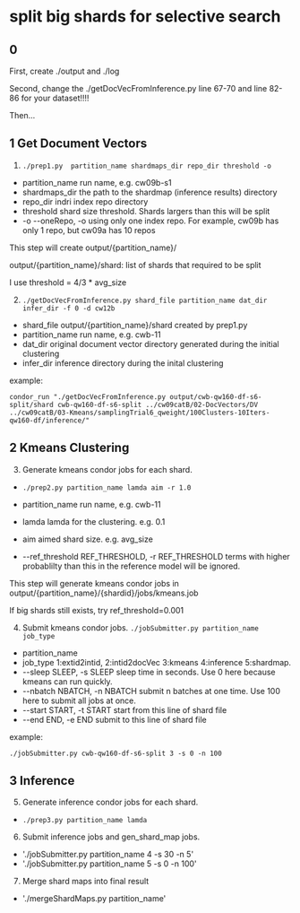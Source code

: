split big shards for selective search
===

0 
---
First, create ./output and ./log

Second, change the ./getDocVecFromInference.py line 67-70 and line 82-86 for your dataset!!!!

Then...

1 Get Document Vectors
---
1. `./prep1.py  partition_name shardmaps_dir repo_dir threshold -o` 

  - partition_name  run name, e.g. cw09b-s1
  - shardmaps_dir   the path to the shardmap (inference results) directory
  - repo_dir        indri index repo directory
  - threshold       shard size threshold. Shards largers than this will be split
  - -o 	--oneRepo, -o   using only one index repo. For example, cw09b has only 1 repo, but cw09a has 10 repos
 
   This step will create output/{partition_name}/ 
  
   output/{partition_name}/shard: list of shards that required to be split
   
   I use threshold = 4/3 * avg_size

2. `./getDocVecFromInference.py shard_file partition_name dat_dir infer_dir -f 0 -d cw12b`
  
  - shard_file            output/{partition_name}/shard created by prep1.py
  - partition_name        run name, e.g. cwb-11
  - dat_dir               original document vector directory generated during the initial clustering
  - infer_dir             inference directory during the inital clustering

   example:
   ```
   condor_run "./getDocVecFromInference.py output/cwb-qw160-df-s6-split/shard cwb-qw160-df-s6-split ../cw09catB/02-DocVectors/DV ../cw09catB/03-Kmeans/samplingTrial6_qweight/100Clusters-10Iters-qw160-df/inference/"
   ```
 
2 Kmeans Clustering
---

3. Generate kmeans condor jobs for each shard. 
  - `./prep2.py partition_name lamda aim -r 1.0`
  
  - partition_name        run name, e.g. cwb-11
  - lamda                 lamda for the clustering. e.g. 0.1
  - aim                   aimed shard size. e.g. avg_size
  - --ref_threshold REF_THRESHOLD, -r REF_THRESHOLD terms with higher probablilty than this in the reference model will be ignored.
  
  This step will generate kmeans condor jobs in output/{partition_name}/{shardid}/jobs/kmeans.job
  
  If big shards still exists, try ref_threshold=0.001

4. Submit kmeans condor jobs. `./jobSubmitter.py partition_name job_type`
  - partition_name
  - job_type              1:extid2intid, 2:intid2docVec 3:kmeans 4:inference 5:shardmap. 
  - --sleep SLEEP, -s SLEEP sleep time in seconds. Use 0 here because kmeans can run quickly.
  - --nbatch NBATCH, -n NBATCH submit n batches at one time. Use 100 here to submit all jobs at once.
  - --start START, -t START start from this line of shard file
  - --end END, -e END     submit to this line of shard file
  
  example:
  ```
  ./jobSubmitter.py cwb-qw160-df-s6-split 3 -s 0 -n 100 
  ```

3 Inference
---
5.  Generate inference condor jobs for each shard.
   - `./prep3.py partition_name lamda`

6. Submit inference jobs and gen_shard_map jobs.
  - './jobSubmitter.py partition_name 4 -s 30 -n 5'
  - './jobSubmitter.py partition_name 5 -s 0 -n 100'
  
7. Merge shard maps into final result
  - './mergeShardMaps.py partition_name'
  
  

